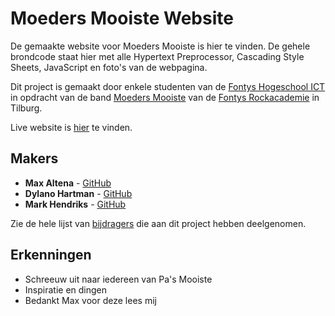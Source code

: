 # Moeders Mooiste Website

De gemaakte website voor Moeders Mooiste is hier te vinden. De gehele brondcode staat hier met alle Hypertext Preprocessor, Cascading Style Sheets, JavaScript en foto's van de webpagina.

Dit project is gemaakt door enkele studenten van de [Fontys Hogeschool ICT](https://fontys.nl/hbo-ict/) in opdracht van de band [Moeders Mooiste](http://moedersmooisteband.nl/) van de [Fontys Rockacademie](https://fontys.nl/rockacademie/) in Tilburg.

Live website is [hier](https://maxaltena.com/MM/) te vinden.

## Makers

* **Max Altena** - [GitHub](https://github.com/MaxAltena)
* **Dylano Hartman** - [GitHub](https://github.com/DylanoH)
* **Mark Hendriks** - [GitHub](https://github.com/MariusHendriks)

Zie de hele lijst van [bijdragers](https://github.com/MariusHendriks/Moedersmooiste/contributors) die aan dit project hebben deelgenomen.

## Erkenningen

* Schreeuw uit naar iedereen van Pa's Mooiste
* Inspiratie en dingen
* Bedankt Max voor deze lees mij